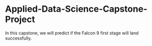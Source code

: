 # Applied-Data-Science-Capstone-Project
In this capstone, we will predict if the Falcon 9 first stage will land successfully. 
